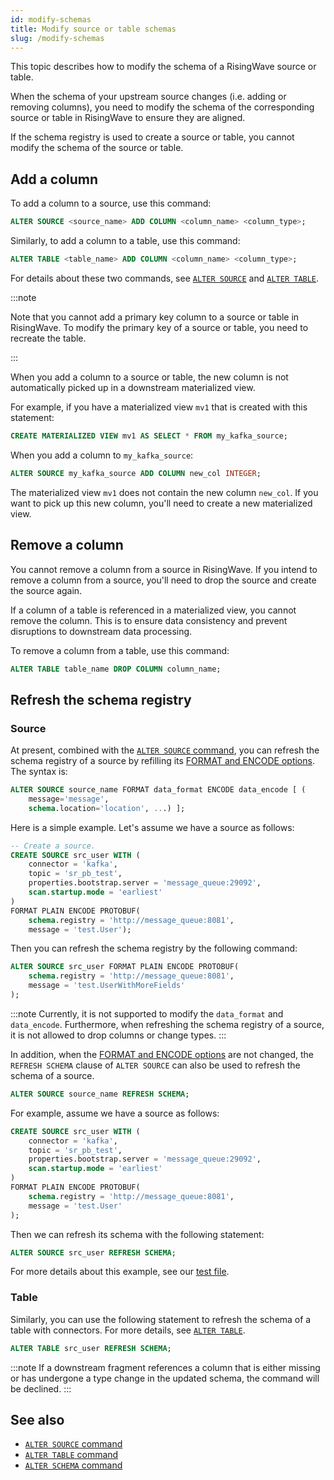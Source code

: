 ```yaml
---
id: modify-schemas
title: Modify source or table schemas
slug: /modify-schemas
---
```

This topic describes how to modify the schema of a RisingWave source or table.

When the schema of your upstream source changes (i.e. adding or removing columns), you need to modify the schema of the corresponding source or table in RisingWave to ensure they are aligned.

If the schema registry is used to create a source or table, you cannot modify the schema of the source or table.

## Add a column

To add a column to a source, use this command:

```sql
ALTER SOURCE <source_name> ADD COLUMN <column_name> <column_type>;
```

Similarly, to add a column to a table, use this command:

```sql
ALTER TABLE <table_name> ADD COLUMN <column_name> <column_type>;
```

For details about these two commands, see [`ALTER SOURCE`](/sql/commands/sql-alter-source.md) and [`ALTER TABLE`](/sql/commands/sql-alter-table.md).

:::note

Note that you cannot add a primary key column to a source or table in RisingWave. To modify the primary key of a source or table, you need to recreate the table.

:::

When you add a column to a source or table, the new column is not automatically picked up in a downstream materialized view.

For example, if you have a materialized view `mv1` that is created with this statement:

```sql
CREATE MATERIALIZED VIEW mv1 AS SELECT * FROM my_kafka_source;
```

When you add a column to `my_kafka_source`:

```sql
ALTER SOURCE my_kafka_source ADD COLUMN new_col INTEGER;
```

The materialized view `mv1` does not contain the new column `new_col`. If you want to pick up this new column, you'll need to create a new materialized view.

## Remove a column

You cannot remove a column from a source in RisingWave. If you intend to remove a column from a source, you'll need to drop the source and create the source again.

If a column of a table is referenced in a materialized view, you cannot remove the column. This is to ensure data consistency and prevent disruptions to downstream data processing.

To remove a column from a table, use this command:

```sql
ALTER TABLE table_name DROP COLUMN column_name;
```

## Refresh the schema registry

### Source

At present, combined with the [`ALTER SOURCE` command](/sql/commands/sql-alter-source.md#format-and-encode-options), you can refresh the schema registry of a source by refilling its [FORMAT and ENCODE options](formats-and-encode-parameters.md). The syntax is:

```sql title=Syntax
ALTER SOURCE source_name FORMAT data_format ENCODE data_encode [ (
    message='message',
    schema.location='location', ...) ];
```

Here is a simple example. Let's assume we have a source as follows:

```sql title=Example
-- Create a source.
CREATE SOURCE src_user WITH (
    connector = 'kafka',
    topic = 'sr_pb_test',
    properties.bootstrap.server = 'message_queue:29092',
    scan.startup.mode = 'earliest'
)
FORMAT PLAIN ENCODE PROTOBUF(
    schema.registry = 'http://message_queue:8081',
    message = 'test.User');
```

Then you can refresh the schema registry by the following command:

```sql title=Example
ALTER SOURCE src_user FORMAT PLAIN ENCODE PROTOBUF(
    schema.registry = 'http://message_queue:8081',
    message = 'test.UserWithMoreFields'
);
```

:::note
Currently, it is not supported to modify the `data_format` and `data_encode`. Furthermore, when refreshing the schema registry of a source, it is not allowed to drop columns or change types.
:::

In addition, when the [FORMAT and ENCODE options](formats-and-encode-parameters.md) are not changed, the `REFRESH SCHEMA` clause of `ALTER SOURCE` can also be used to refresh the schema of a source.

```sql title=Syntax
ALTER SOURCE source_name REFRESH SCHEMA;
```

For example, assume we have a source as follows:

```sql title="Create a source"
CREATE SOURCE src_user WITH (
    connector = 'kafka',
    topic = 'sr_pb_test',
    properties.bootstrap.server = 'message_queue:29092',
    scan.startup.mode = 'earliest'
)
FORMAT PLAIN ENCODE PROTOBUF(
    schema.registry = 'http://message_queue:8081',
    message = 'test.User'
);
```

Then we can refresh its schema with the following statement:

```sql title="Refresh schema"
ALTER SOURCE src_user REFRESH SCHEMA;
```

For more details about this example, see our [test file](https://github.com/risingwavelabs/risingwave/blob/994a2831088c9befc71721ed6f2f2d2e35c4d0a9/e2e_test/schema_registry/alter_sr.slt).


### Table

Similarly, you can use the following statement to refresh the schema of a table with connectors. For more details, see [`ALTER TABLE`](/sql/commands/sql-alter-table.md#refresh-schema).

```sql title="Refresh schema of table"
ALTER TABLE src_user REFRESH SCHEMA;
```

:::note
If a downstream fragment references a column that is either missing or has undergone a type change in the updated schema, the command will be declined.
:::

## See also

- [`ALTER SOURCE` command](/sql/commands/sql-alter-source.md)
- [`ALTER TABLE` command](/sql/commands/sql-alter-table.md)
- [`ALTER SCHEMA` command](/sql/commands/sql-alter-schema.md)

